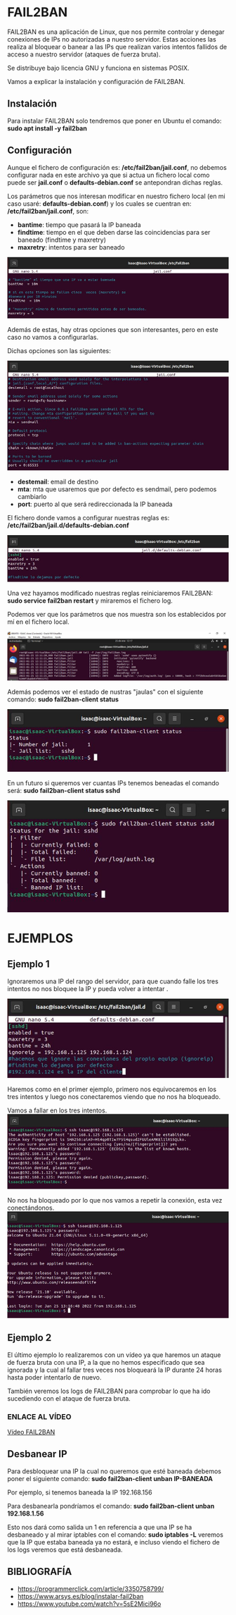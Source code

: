 # FAIL2BAN
FAIL2BAN es una aplicación de Linux, que nos permite controlar y denegar conexiones de IPs no autorizadas a nuestro servidor.
Estas acciones las realiza al bloquear o banear a las IPs que realizan varios intentos fallidos de acceso a nuestro servidor (ataques de fuerza bruta).

Se distribuye bajo licencia GNU y funciona en sistemas POSIX.

Vamos a explicar la instalación y configuración de FAIL2BAN.

## Instalación

Para instalar FAIL2BAN solo tendremos que poner en Ubuntu el comando: 
**sudo apt install -y fail2ban**

## Configuración

Aunque el fichero de configuración es: **/etc/fail2ban/jail.conf**, no debemos configurar nada en este archivo ya que si actua un fichero local como puede ser **jail.conf** o **defaults-debian.conf**
se antepondran dichas reglas.

Los parámetros que nos interesan modificar en nuestro fichero local (en mi caso usaré: **defaults-debian.conf**) y los cuales se cuentran en: **/etc/fail2ban/jail.conf**, son:

- **bantime**: tiempo que pasará la IP baneada
- **findtime**: tiempo en el que deben darse las coincidencias para ser baneado (findtime y maxretry)
- **maxretry**: intentos para ser baneado

![fichero](FAIL2BAN/1.JPG)

Además de estas, hay otras opciones que son interesantes, pero en este caso no vamos a configurarlas.

Dichas opciones son las siguientes:

![fichero2](FAIL2BAN/14.JPG)

- **destemail**: email de destino
- **mta**: mta que usaremos que por defecto es sendmail, pero podemos cambiarlo
- **port**: puerto al que será redireccionada la IP baneada

El fichero donde vamos a configurar nuestras reglas es: **/etc/fail2ban/jail.d/defaults-debian.conf**

![fichero-local](FAIL2BAN/2.JPG)

Una vez hayamos modificado nuestras reglas reiniciaremos FAIL2BAN: **sudo service fail2ban restart** y miraremos el fichero log.

Podemos ver que los parámetros que nos muestra son los establecidos por mí en el fichero local.

![logs](FAIL2BAN/3.JPG)

Además podemos ver el estado de nustras "jaulas" con el siguiente comando: **sudo fail2ban-client status**

![estado-jaulas](FAIL2BAN/12.JPG)

En un futuro si queremos ver cuantas IPs tenemos beneadas el comando será: **sudo fail2ban-client status sshd**

![estado-baneadas](FAIL2BAN/13.JPG)

# EJEMPLOS

## Ejemplo 1

Ignoraremos una IP del rango del servidor, para que cuando falle los tres intentos no nos bloquee la IP y pueda volver a intentar .

![registro-IP](FAIL2BAN/8.JPG)

Haremos como en el primer ejemplo, primero nos equivocaremos en los tres intentos y luego nos conectaremos viendo que no nos ha bloqueado.

Vamos a fallar en los tres intentos.
![conexion-fallida](FAIL2BAN/9.JPG)

No nos ha bloqueado por lo que nos vamos a repetir la conexión, esta vez conectándonos.
![conexion-aceptada](FAIL2BAN/10.JPG)

## Ejemplo 2

El último ejemplo lo realizaremos con un vídeo ya que haremos un ataque de fuerza bruta con una IP, a la que no hemos especificado que sea ignorada y la cual al fallar tres veces nos bloqueará la IP durante 24 horas hasta poder intentarlo de nuevo.

También veremos los logs de FAIL2BAN para comprobar lo que ha ido sucediendo con el ataque de fuerza bruta.

### ENLACE AL VÍDEO

[Vídeo FAIL2BAN](https://www.youtube.com/watch?v=lYviX8mbK4M)


## Desbanear IP

Para desbloquear una IP la cual no queremos que esté baneada debemos poner el siguiente comando: **sudo fail2ban-client unban IP-BANEADA**

Por ejemplo, si tenemos baneada la IP 192.168.156

Para desbanearla pondríamos el comando: **sudo fail2ban-client unban 192.168.1.56**

Esto nos dará como salida un 1 en referencia a que una IP se ha desbaneado y al mirar iptables con el comando: **sudo iptables -L** veremos que la IP que estaba baneada ya no estará, e incluso viendo el fichero de los logs veremos que está desbaneada.

## BIBLIOGRAFÍA
- https://programmerclick.com/article/3350758799/
- https://www.arsys.es/blog/instalar-fail2ban
- https://www.youtube.com/watch?v=5sE2Mici96o
